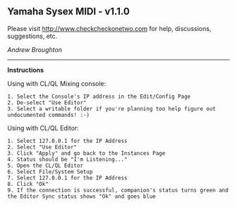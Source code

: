## Yamaha Sysex MIDI - v1.1.0

Please visit http://www.checkcheckonetwo.com for help, discussions, suggestions, etc.

*Andrew Broughton*

---

**Instructions**

Using with CL/QL Mixing console:

    1. Select the Console's IP address in the Edit/Config Page
    2. De-select "Use Editor"
    3. Select a writable folder if you're planning too help figure out undocumented commands! :-)

Using with CL/QL Editor:

    1. Select 127.0.0.1 for the IP Address
    2. Select "Use Editor"
    3. Click "Apply" and go back to the Instances Page
    4. Status should be "I'm Listening..."
    5. Open the CL/QL Editor
    6. Select File/System Setup
    7. Select 127.0.0.1 for the IP Address
    8. Click "Ok"
    9. If the connection is successful, companion's status turns green and the Editor Sync status shows "Ok" and goes blue
 